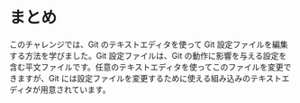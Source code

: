 # まとめ

このチャレンジでは、Git のテキストエディタを使って Git 設定ファイルを編集する方法を学びました。Git 設定ファイルは、Git の動作に影響を与える設定を含む平文ファイルです。任意のテキストエディタを使ってこのファイルを変更できますが、Git には設定ファイルを変更するために使える組み込みのテキストエディタが用意されています。

